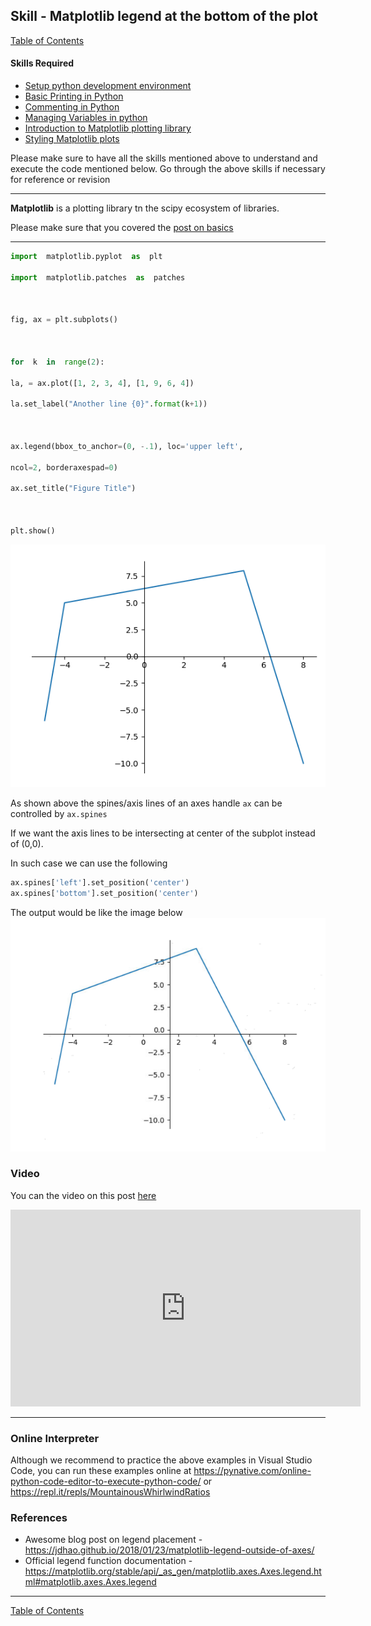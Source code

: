 ## Skill - Matplotlib legend at the bottom of the plot
[Table of Contents](https://nagasudhir.blogspot.com/2020/04/taming-python-table-of-contents.html)
#### Skills Required
* [Setup python development environment](https://nagasudhir.blogspot.com/2020/04/setup-python-development-environment_14.html)
* [Basic Printing in Python](https://nagasudhir.blogspot.com/2020/04/basic-printing-in-python.html)
* [Commenting in Python](https://nagasudhir.blogspot.com/2020/04/comments-in-python.html)
* [Managing Variables in python](https://nagasudhir.blogspot.com/2020/04/managing-variables-in-python.html)
* [Introduction to Matplotlib plotting library](https://nagasudhir.blogspot.com/2020/05/intro-to-matplotlib.html)
* [Styling Matplotlib plots](https://nagasudhir.blogspot.com/2020/05/styling-matplotlib-plots.html)

Please make sure to have all the skills mentioned above to understand and execute the code mentioned below. Go through the above skills if necessary for reference or revision

<hr/>

**Matplotlib** is a plotting library tn the scipy ecosystem of libraries.

Please make sure that you covered the [post on basics](https://nagasudhir.blogspot.com/2020/05/intro-to-matplotlib.html)
<hr/>

```python
import  matplotlib.pyplot  as  plt

import  matplotlib.patches  as  patches

  

fig, ax = plt.subplots()

  

for  k  in  range(2):

la, = ax.plot([1, 2, 3, 4], [1, 9, 6, 4])

la.set_label("Another line {0}".format(k+1))

  

ax.legend(bbox_to_anchor=(0, -.1), loc='upper left',

ncol=2, borderaxespad=0)

ax.set_title("Figure Title")

  

plt.show()
```

![matplotlib_center_axes_demo](https://github.com/nagasudhirpulla/taming_python/raw/master/blog/skills/assets/img/matplotlib_center_axes_0_0_demo.PNG)

As shown above the spines/axis lines of an axes handle `ax` can be controlled by `ax.spines`

If we want the axis lines to be intersecting at center of the subplot instead of (0,0). 

In such case we can use the following 
```python
ax.spines['left'].set_position('center')
ax.spines['bottom'].set_position('center')
```
The output would be like the image below
![matplotlib_center_axes_demo](https://github.com/nagasudhirpulla/taming_python/raw/master/blog/skills/assets/img/matplotlib_center_axes_demo.PNG)

### Video
You can the video on this post [here](https://youtu.be/qzFOFP1hxvg)

<iframe width="560" height="315" src="https://www.youtube.com/embed/qzFOFP1hxvg" title="YouTube video player" frameborder="0" allow="accelerometer; autoplay; clipboard-write; encrypted-media; gyroscope; picture-in-picture" allowfullscreen></iframe>
<hr/>

### Online Interpreter
Although we recommend to practice the above examples in Visual Studio Code, you can run these examples online at https://pynative.com/online-python-code-editor-to-execute-python-code/ or https://repl.it/repls/MountainousWhirlwindRatios

### References
* Awesome blog post on legend placement - https://jdhao.github.io/2018/01/23/matplotlib-legend-outside-of-axes/
* Official legend function documentation - https://matplotlib.org/stable/api/_as_gen/matplotlib.axes.Axes.legend.html#matplotlib.axes.Axes.legend

<hr/>

[Table of Contents](https://nagasudhir.blogspot.com/2020/04/taming-python-table-of-contents.html)




<!--stackedit_data:
eyJoaXN0b3J5IjpbOTcxMzgyNDEzLDQ1MTY2MDA0NywxMDY5OT
gxMTgwXX0=
-->
